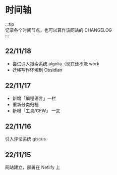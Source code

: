 # 时间轴

:::tip  
记录各个时间节点，也可以算作该网站的 CHANGELOG  
:::

## 22/11/18

- 尝试引入搜索系统 algolia（现在还不能 work
- 迁移写作环境到 Obsidian


## 22/11/17

- 新增「编程语言」一栏
- 重新分类归档
- 新增「工具/GFW」 一文


## 22/11/16

引入评论系统 giscus


## 22/11/15

网站建立，部署在 Netlify 上